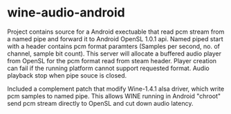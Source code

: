 # wine-audio-android
Project contains source for a Android exectuable that read pcm stream from a named pipe and forward it to Android OpenSL 1.0.1 api.
Named piped start with a header contains pcm format paramters  (Samples per second, no. of channel, sample bit count). This server will allocate a buffered audio player from OpenSL for the pcm format read from steam header. Player creation can fail if the running platform cannot support requested format. Audio playback stop when pipe souce is closed.

Included a complement patch that modify Wine-1.4.1 alsa driver, which write pcm samples to named pipe. This allows WINE running in Android "chroot" send pcm stream directly to OpenSL and cut down audio latency.
